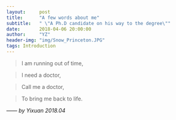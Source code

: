 ```yaml
---
layout:     post
title:      "A few words about me"
subtitle:   " \"A Ph.D candidate on his way to the degree\""
date:       2018-04-06 20:00:00
author:     "YZ"
header-img: "img/Snow_Princeton.JPG"
tags: Introduction
---
```


>I am running out of time,

>I need a doctor,

>Call me a doctor,

>To bring me back to life.

*—— by Yixuan 2018.04*
 
